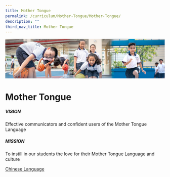 ```yaml
---
title: Mother Tongue
permalink: /curriculum/Mother-Tongue/Mother-Tongue/
description: ""
third_nav_title: Mother Tongue
---
```

![](/images/Our%20Learning%20Experiences.jpg)

Mother Tongue
=============

##### **VISION**

Effective communicators and confident users of the Mother Tongue Language

##### **MISSION**

To instill in our students the love for their Mother Tongue Language and culture


[Chinese Language](/curriculum/Mother-Tongue/Chinese-Language/)

